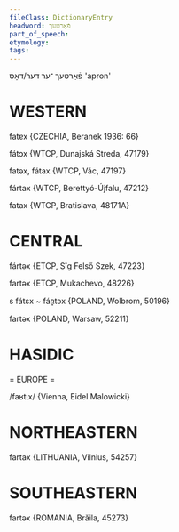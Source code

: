 ```yaml
---
fileClass: DictionaryEntry
headword: פֿאַרטעך
part_of_speech: 
etymology: 
tags: 
---
```

פֿאַרטעך
־ער
דער/דאָס
'apron'

WESTERN
========

fatɐx {CZECHIA, Beranek 1936: 66}

fátɔx {WTCP, Dunajská Streda, 47179}

fatəx, fátax {WTCP, Vác, 47197}

fártax {WTCP, Berettyó-Újfalu, 47212}

fatax {WTCP, Bratislava, 48171A} 

CENTRAL
========

fártəx {ETCP, Sîg Felső Szek, 47223}

fartəx {ETCP, Mukachevo, 48226}

s fátɛx ~ fáʀ̥təx {POLAND, Wolbrom, 50196}

fartəx {POLAND, Warsaw, 52211}

HASIDIC
=======
= EUROPE = 

/faʁtɩx/ {Vienna, Eidel Malowicki}

NORTHEASTERN
==============

fartax {LITHUANIA, Vilnius, 54257}

SOUTHEASTERN
==============

fartəx {ROMANIA, Brăila, 45273}
